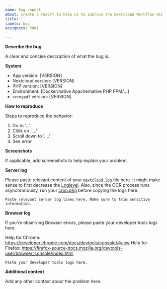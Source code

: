 ```yaml
---
name: Bug report
about: Create a report to help us to improve the Nextcloud Workflow OCR app
title: ''
labels: bug
assignees: R0Wi

---
```


**Describe the bug**

A clear and concise description of what the bug is.

**System**

- App version: [VERSION]
- Nextcloud version: [VERSION]
- PHP version: [VERSION]
- Environment: [Docker/native Apache/native PHP FPM/...]
- `ocrmypdf` version: [VERSION] 
<!-- You can check this by executing 'ocrmypdf --version' on your backend -->

**How to reproduce**

Steps to reproduce the behavior:
1. Go to '...'
2. Click on '....'
3. Scroll down to '....'
4. See error

**Screenshots**

If applicable, add screenshots to help explain your problem.

**Server log**

Please paste relevant content of your [ `nextcloud.log`](https://docs.nextcloud.com/server/latest/admin_manual/configuration_server/logging_configuration.html#logging) file here.  It might make sense to first decrease the [Loglevel](https://docs.nextcloud.com/server/latest/admin_manual/configuration_server/logging_configuration.html#log-level). Also, since the OCR process runs asynchronously, run your [cron.php](https://docs.nextcloud.com/server/latest/admin_manual/configuration_server/background_jobs_configuration.html#cron) before copying the logs here.

```
Paste relevant server log lines here. Make sure to trim sensitive information.
```

**Browser log**

If you're observing Browser errors, please paste your developer tools logs here. 

Help for Chrome: https://developer.chrome.com/docs/devtools/console/#view
Help for Firefox: https://firefox-source-docs.mozilla.org/devtools-user/browser_console/index.html

```
Paste your developer tools logs here. 
```

**Additional context**

Add any other context about the problem here.
